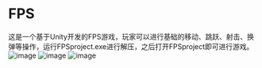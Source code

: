 # FPS
这是一个基于Unity开发的FPS游戏，玩家可以进行基础的移动、跳跃、射击、换弹等操作，运行FPSproject.exe进行解压，之后打开FPSproject即可进行游戏。
![image](https://github.com/user-attachments/assets/1983c638-77fb-44f5-a971-85f2c9d97eac)
![image](https://github.com/user-attachments/assets/072befa7-4960-49db-8b2c-3852a34b02c0)
![image](https://github.com/user-attachments/assets/b57898d1-01a5-4fdb-aa59-9c54566642a0)
